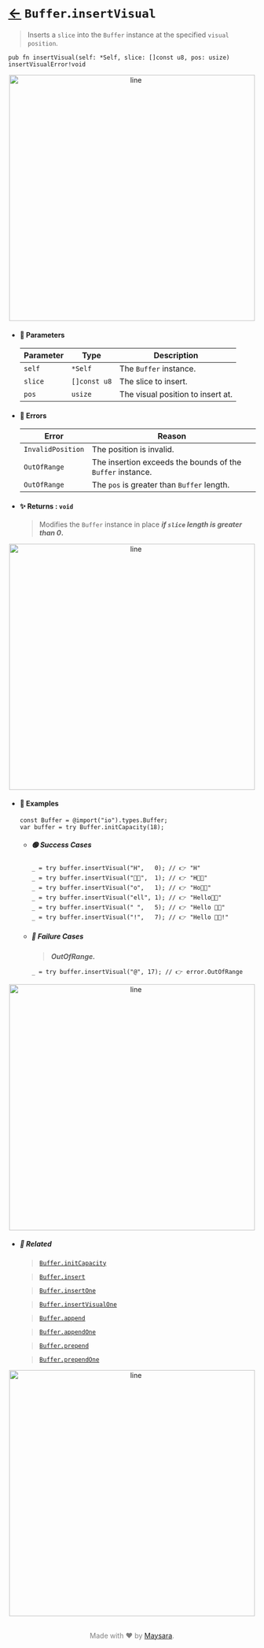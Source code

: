 # [←](../Buffer.md) `Buffer`.`insertVisual`

> Inserts a `slice` into the `Buffer` instance at the specified `visual position`.

```zig
pub fn insertVisual(self: *Self, slice: []const u8, pos: usize) insertVisualError!void
```


<div align="center">
<img src="https://raw.githubusercontent.com/Super-ZIG/io/refs/heads/main/dist/img/md/line.png" alt="line" style="width:500px;"/>
</div>

- #### 🧩 Parameters

    | Parameter | Type         | Description                       |
    | --------- | ------------ | --------------------------------- |
    | `self`    | `*Self`      | The `Buffer` instance.            |
    | `slice`   | `[]const u8` | The slice to insert.              |
    | `pos`     | `usize`      | The visual position to insert at. |

- #### 🚫 Errors

    | Error             | Reason                                                     |
    | ----------------- | ---------------------------------------------------------- |
    | `InvalidPosition` | The position is invalid.                                   |
    | `OutOfRange`      | The insertion exceeds the bounds of the `Buffer` instance. |
    | `OutOfRange`      | The `pos` is greater than `Buffer` length.                 |

- #### ✨ Returns : `void`

    > Modifies the `Buffer` instance in place **_if `slice` length is greater than 0_.**

<div align="center">
<img src="https://raw.githubusercontent.com/Super-ZIG/io/refs/heads/main/dist/img/md/line.png" alt="line" style="width:500px;"/>
</div>

- #### 🧪 Examples

    ```zig
    const Buffer = @import("io").types.Buffer;
    var buffer = try Buffer.initCapacity(18);
    ```

    - ##### 🟢 Success Cases

        ```zig
        _ = try buffer.insertVisual("H",   0); // 👉 "H"
        _ = try buffer.insertVisual("👨‍🏭",  1); // 👉 "H👨‍🏭"
        _ = try buffer.insertVisual("o",   1); // 👉 "Ho👨‍🏭"
        _ = try buffer.insertVisual("ell", 1); // 👉 "Hello👨‍🏭"
        _ = try buffer.insertVisual(" ",   5); // 👉 "Hello 👨‍🏭"
        _ = try buffer.insertVisual("!",   7); // 👉 "Hello 👨‍🏭!"
        ```
    - ##### 🔴 Failure Cases

        > **_OutOfRange._**

        ```zig
        _ = try buffer.insertVisual("@", 17); // 👉 error.OutOfRange
        ```

<div align="center">
<img src="https://raw.githubusercontent.com/Super-ZIG/io/refs/heads/main/dist/img/md/line.png" alt="line" style="width:500px;"/>
</div>

- ##### 🔗 Related

  > [`Buffer.initCapacity`](./initCapacity.md)

  > [`Buffer.insert`](./insert.md)

  > [`Buffer.insertOne`](./insertOne.md)

  > [`Buffer.insertVisualOne`](./insertVisualOne.md)

  > [`Buffer.append`](./append.md)

  > [`Buffer.appendOne`](./appendOne.md)

  > [`Buffer.prepend`](./prepend.md)

  > [`Buffer.prependOne`](./prependOne.md)

<div align="center">
<img src="https://raw.githubusercontent.com/Super-ZIG/io/refs/heads/main/dist/img/md/line.png" alt="line" style="width:500px;"/>
</div>

<p align="center" style="color:grey;"><br />Made with ❤️ by <a href="http://github.com/maysara-elshewehy" target="blank">Maysara</a>.</p>